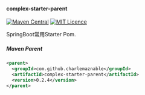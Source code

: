 #### complex-starter-parent

[![Maven Central](https://maven-badges.herokuapp.com/maven-central/com.github.charlemaznable/complex-starter-parent/badge.svg)](https://maven-badges.herokuapp.com/maven-central/com.github.charlemaznable/complex-starter-parent/)
[![MIT Licence](https://badges.frapsoft.com/os/mit/mit.svg?v=103)](https://opensource.org/licenses/mit-license.php)

SpringBoot常用Starter Pom.

##### Maven Parent

```xml
<parent>
  <groupId>com.github.charlemaznable</groupId>
  <artifactId>complex-starter-parent</artifactId>
  <version>0.2.4</version>
</parent>
```
